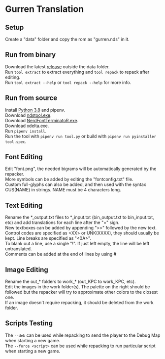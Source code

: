 # Gurren Translation
## Setup
Create a "data" folder and copy the rom as "gurren.nds" in it.  
## Run from binary
Download the latest [release](https://github.com/Illidanz/GurrenTranslation/releases) outside the data folder.  
Run `tool extract` to extract everything and `tool repack` to repack after editing.  
Run `tool extract --help` or `tool repack --help` for more info.  
## Run from source
Install [Python 3.8](https://www.python.org/downloads/) and pipenv.  
Download [ndstool.exe](https://www.darkfader.net/ds/files/ndstool.exe).  
Download [NerdFontTerminatoR.exe](https://github.com/pleonex/NerdFontTerminatoR/releases).  
Download xdelta.exe.  
Run `pipenv install`.  
Run the tool with `pipenv run tool.py` or build with `pipenv run pyinstaller tool.spec`.  
## Font Editing
Edit "font.png", the needed bigrams will be automatically generated by the repacker.  
More symbols can be added by editing the "fontconfig.txt" file.  
Custom full-glyphs can also be added, and then used with the syntax CUS(NAME) in strings. NAME must be 4 characters long.  
## Text Editing
Rename the \*\_output.txt files to \*\_input.txt (bin_output.txt to bin_input.txt, etc) and add translations for each line after the "=" sign.  
New textboxes can be added by appending ">>" followed by the new text.  
Control codes are specified as \<XX\> or UNK(XXXX), they should usually be kept. Line breaks are specified as "<0A>".  
To blank out a line, use a single "!". If just left empty, the line will be left untranslated.  
Comments can be added at the end of lines by using #  
## Image Editing
Rename the out\_\* folders to work\_\* (out_KPC to work_KPC, etc).  
Edit the images in the work folder(s). The palette on the right should be followed but the repacker will try to approximate other colors to the closest one.  
If an image doesn't require repacking, it should be deleted from the work folder.  
## Scripts Testing
The `--deb` can be used while repacking to send the player to the Debug Map when starting a new game.  
The `--force <script>` can be used while repacking to run particular script when starting a new game.  
